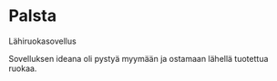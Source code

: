 # Palsta
Lähiruokasovellus

Sovelluksen ideana oli pystyä myymään ja ostamaan lähellä tuotettua ruokaa.
